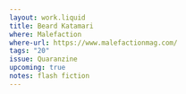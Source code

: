 ```yaml
---
layout: work.liquid
title: Beard Katamari
where: Malefaction
where-url: https://www.malefactionmag.com/
tags: "20"
issue: Quaranzine
upcoming: true
notes: flash fiction
---
```

